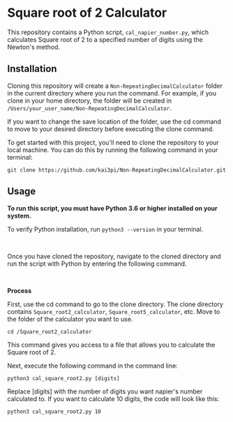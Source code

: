 # Square root of 2 Calculator
This repository contains a Python script, `cal_napier_number.py`, which calculates Square root of 2 to a specified number of digits using the Newton's method.



## Installation

Cloning this repository will create a `Non-RepeatingDecimalCalculator` folder in the current directory where you run the command.
For example, if you clone in your home directory, the folder will be created in `/Users/your_user_name/Non-RepeatingDecimalCalculator`.

If you want to change the save location of the folder, use the cd command to move to your desired directory before executing the clone command.


To get started with this project, you'll need to clone the repository to your local machine. You can do this by running the following command in your terminal:

``` copy
git clone https://github.com/kai3pi/Non-RepeatingDecimalCalculator.git
```



## Usage
__To run this script, you must have Python 3.6 or higher installed on your system.__

To verify Python installation, run `python3 --version` in your terminal.

<br>

Once you have cloned the repository, navigate to the cloned directory and run the script with Python by entering the following command.

<br>

__Process__


First, use the cd command to go to the clone directory. The clone directory contains `Square_root2_calculator`, `Square_root5_calculator`, etc. 
Move to the folder of the calculator you want to use.

```copy
cd /Square_root2_calculator
````
This command gives you access to a file that allows you to calculate the Square root of 2.


Next, execute the following command in the command line:

``` copy
python3 cal_square_root2.py [digits]
```

Replace [digits] with the number of digits you want napier's number calculated to.
If you want to calculate 10 digits, the code will look like this:

``` copy
python3 cal_square_root2.py 10
```
